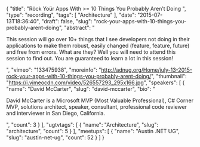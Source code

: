 {
  "title": "Röck Yoür Apps With >= 10 Things You Probably Aren’t Doing ",
  "type": "recording",
  "tags": [
    "Architecture"
  ],
  "date": "2015-07-13T18:36:40",
  "draft": false,
  "slug": "rock-your-apps-with-10-things-you-probably-arent-doing",
  "abstract": "<p>This session will go over 10+ things that I see developers not doing in their applications to make them robust, easily changed (feature, feature, future) and free from errors. What are they? Well you will need to attend this session to find out. You are guaranteed to learn a lot in this session!</p>",
  "vimeo": "133475938",
  "moreinfo": "http://adnug.org/Home/july-13-2015-rock-your-apps-with-10-things-you-probably-arent-doing/",
  "thumbnail": "https://i.vimeocdn.com/video/526557293_295x166.jpg",
  "speakers": [
    {
      "name": "David McCarter",
      "slug": "david-mccarter",
      "bio": "<p>David McCarter is a Microsoft MVP (Most Valuable Professional), C# Corner MVP, solutions architect, speaker, consultant, professional code reviewer and interviewer in San Diego, California.</p>",
      "count": 3
    }
  ],
  "ugtvtags": [
    {
      "name": "Architecture",
      "slug": "architecture",
      "count": 5
    }
  ],
  "meetups": [
    {
      "name": "Austin .NET UG",
      "slug": "austin-net-ug",
      "count": 52
    }
  ]
}